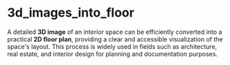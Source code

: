 # 3d_images_into_floor
A detailed **3D image** of an interior space can be efficiently converted into a practical **2D floor plan**, providing a clear and accessible visualization of the space's layout. 
This process is widely used in fields such as architecture, real estate, and interior design for planning and documentation purposes.
  
